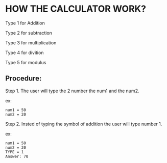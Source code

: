 # HOW THE CALCULATOR WORK?



Type 1 for Addition

Type 2 for subtraction

Type 3 for multiplication

Type 4 for divition

Type 5 for modulus

<h2>Procedure:</h2>

Step 1. The user will type the 2 number the num1 and the num2.

ex:

	num1 = 50
	num2 = 20

Step 2. Insted of typing the symbol of addition the user will type number 1.

ex:

	num1 = 50
	num2 = 20
	TYPE = 1
    Answer: 70
